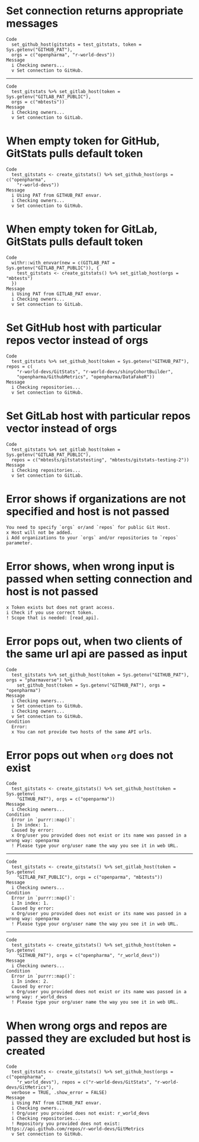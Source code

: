 # Set connection returns appropriate messages

    Code
      set_github_host(gitstats = test_gitstats, token = Sys.getenv("GITHUB_PAT"),
      orgs = c("openpharma", "r-world-devs"))
    Message
      i Checking owners...
      v Set connection to GitHub.

---

    Code
      test_gitstats %>% set_gitlab_host(token = Sys.getenv("GITLAB_PAT_PUBLIC"),
      orgs = c("mbtests"))
    Message
      i Checking owners...
      v Set connection to GitLab.

# When empty token for GitHub, GitStats pulls default token

    Code
      test_gitstats <- create_gitstats() %>% set_github_host(orgs = c("openpharma",
        "r-world-devs"))
    Message
      i Using PAT from GITHUB_PAT envar.
      i Checking owners...
      v Set connection to GitHub.

# When empty token for GitLab, GitStats pulls default token

    Code
      withr::with_envvar(new = c(GITLAB_PAT = Sys.getenv("GITLAB_PAT_PUBLIC")), {
        test_gitstats <- create_gitstats() %>% set_gitlab_host(orgs = "mbtests")
      })
    Message
      i Using PAT from GITLAB_PAT envar.
      i Checking owners...
      v Set connection to GitLab.

# Set GitHub host with particular repos vector instead of orgs

    Code
      test_gitstats %>% set_github_host(token = Sys.getenv("GITHUB_PAT"), repos = c(
        "r-world-devs/GitStats", "r-world-devs/shinyCohortBuilder",
        "openpharma/GithubMetrics", "openpharma/DataFakeR"))
    Message
      i Checking repositories...
      v Set connection to GitHub.

# Set GitLab host with particular repos vector instead of orgs

    Code
      test_gitstats %>% set_gitlab_host(token = Sys.getenv("GITLAB_PAT_PUBLIC"),
      repos = c("mbtests/gitstatstesting", "mbtests/gitstats-testing-2"))
    Message
      i Checking repositories...
      v Set connection to GitLab.

# Error shows if organizations are not specified and host is not passed

    You need to specify `orgs` or/and `repos` for public Git Host.
    x Host will not be added.
    i Add organizations to your `orgs` and/or repositories to `repos` parameter.

# Error shows, when wrong input is passed when setting connection and host is not passed

    x Token exists but does not grant access.
    i Check if you use correct token.
    ! Scope that is needed: [read_api].

# Error pops out, when two clients of the same url api are passed as input

    Code
      test_gitstats %>% set_github_host(token = Sys.getenv("GITHUB_PAT"), orgs = "pharmaverse") %>%
        set_github_host(token = Sys.getenv("GITHUB_PAT"), orgs = "openpharma")
    Message
      i Checking owners...
      v Set connection to GitHub.
      i Checking owners...
      v Set connection to GitHub.
    Condition
      Error:
      x You can not provide two hosts of the same API urls.

# Error pops out when `org` does not exist

    Code
      test_gitstats <- create_gitstats() %>% set_github_host(token = Sys.getenv(
        "GITHUB_PAT"), orgs = c("openparma"))
    Message
      i Checking owners...
    Condition
      Error in `purrr::map()`:
      i In index: 1.
      Caused by error:
      x Org/user you provided does not exist or its name was passed in a wrong way: openparma
      ! Please type your org/user name the way you see it in web URL.

---

    Code
      test_gitstats <- create_gitstats() %>% set_gitlab_host(token = Sys.getenv(
        "GITLAB_PAT_PUBLIC"), orgs = c("openparma", "mbtests"))
    Message
      i Checking owners...
    Condition
      Error in `purrr::map()`:
      i In index: 1.
      Caused by error:
      x Org/user you provided does not exist or its name was passed in a wrong way: openparma
      ! Please type your org/user name the way you see it in web URL.

---

    Code
      test_gitstats <- create_gitstats() %>% set_github_host(token = Sys.getenv(
        "GITHUB_PAT"), orgs = c("openpharma", "r_world_devs"))
    Message
      i Checking owners...
    Condition
      Error in `purrr::map()`:
      i In index: 2.
      Caused by error:
      x Org/user you provided does not exist or its name was passed in a wrong way: r_world_devs
      ! Please type your org/user name the way you see it in web URL.

# When wrong orgs and repos are passed they are excluded but host is created

    Code
      test_gitstats <- create_gitstats() %>% set_github_host(orgs = c("openpharma",
        "r_world_devs"), repos = c("r-world-devs/GitStats", "r-world-devs/GitMetrics"),
      verbose = TRUE, .show_error = FALSE)
    Message
      i Using PAT from GITHUB_PAT envar.
      i Checking owners...
      ! Org/user you provided does not exist: r_world_devs
      i Checking repositories...
      ! Repository you provided does not exist: https://api.github.com/repos/r-world-devs/GitMetrics
      v Set connection to GitHub.

